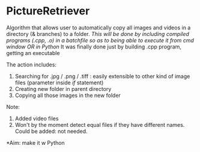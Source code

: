 # PictureRetriever
Algorithm that allows user to automatically copy all images and videos in a directory (&amp; branches) to a folder.
*This will be done by including compiled programs (.cpp, .o) in a batchfile so as to being able to execute it from cmd window
OR
in Python*
It was finally done just by building .cpp program, getting an executable

The action includes:
1. Searching for .jpg / .png / .tiff : easily extensible to other kind of image files (parameter inside *if* statement)
2. Creating new folder in parent directory
3. Copying all those images in the new folder

Note:
1. Added video files
2. Won't by the moment detect equal files if they have different names. Could be added: not needed.

*Aim: make it w Python
